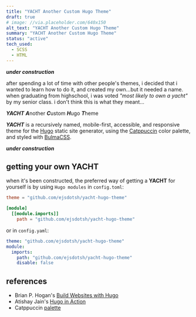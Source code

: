 ```yaml
---
title: "YACHT Another Custom Hugo Theme"
draft: true
# image: //via.placeholder.com/640x150
alt_text: "YACHT Another Custom Hugo Theme"
summary: "YACHT Another Custom Hugo Theme"
status: "active"
tech_used:
  - SCSS
  - HTML
---
```


***under construction***

after spending a lot of time with other people's themes, i decided that i wanted to learn how to do it, and created my own...but it needed a name. when graduating from highschool, i was voted *"most likely to own a yacht"* by my senior class. i don't think this is what they meant...

***YACHT*** ***A***nother ***C***ustom ***H***ugo ***T***heme

***YACHT*** is a recursively named, mobile-first, accessible, and responsive theme for the [Hugo][1] static site generator, using the [Catppuccin][2] color palette, and styled with [BulmaCSS][3].

***under construction***

## getting your own YACHT

when it's been constructed, the preferred way of getting a **YACHT** for yourself is by using `Hugo modules` in `config.toml`:

```toml
theme = "github.com/ejsdotsh/yacht-hugo-theme"

[module]
  [[module.imports]]
    path = "github.com/ejsdotsh/yacht-hugo-theme"
```

or in `config.yaml`:

```yaml
theme: "github.com/ejsdotsh/yacht-hugo-theme"
module:
  imports:
    path: "github.com/ejsdotsh/yacht-hugo-theme"
    disable: false
```

## references

- Brian P. Hogan's [Build Websites with Hugo](https://pragprog.com/titles/bhhugo/build-websites-with-hugo)
- Atishay Jain's [Hugo in Action](https://www.manning.com/books/hugo-in-action)
- Catppuccin [palette](https://github.com/catppuccin/palette/)

[1]: <https://gohugo.io> "Hugo"
[2]: <https://github.com/catppuccin/catppuccin/blob/main/docs/style-guide.md> "Catppuccin Style Guide"
[3]: <https://bulmaio> "BulmaCSS"

